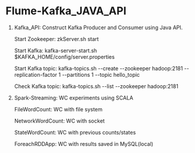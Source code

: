 # Flume-Kafka_JAVA_API

1. Kafka_API: Construct Kafka Producer and Consumer using Java API.

    Start Zookeeper:
    zkServer.sh start

    Start Kafka:
    kafka-server-start.sh $KAFKA_HOME/config/server.properties

    Start Kafka topic:
    kafka-topics.sh --create --zookeeper hadoop:2181 --replication-factor 1 --partitions 1 --topic hello_topic

    Check Kafka topic:
    kafka-topics.sh --list --zookeeper hadoop:2181
2. Spark-Streaming: WC experiments using SCALA

    FileWordCount: WC with file system

    NetworkWordCount: WC with socket
    
    StateWordCount: WC with previous counts/states
    
    ForeachRDDApp: WC with results saved in MySQL(local)

